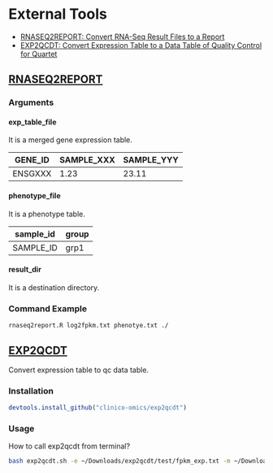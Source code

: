 # External Tools
- [RNASEQ2REPORT: Convert RNA-Seq Result Files to a Report](#RNASEQ2REPORT)
- [EXP2QCDT: Convert Expression Table to a Data Table of Quality Control for Quartet](#EXP2QCDT)

## [RNASEQ2REPORT](./rnaseq2report.R)
### Arguments
#### exp_table_file
It is a merged gene expression table.

|GENE_ID|SAMPLE_XXX|SAMPLE_YYY|
|-------|----------|----------|
|ENSGXXX|1.23|23.11|

#### phenotype_file
It is a phenotype table.

|sample_id|group|
|---------|-----|
|SAMPLE_ID|grp1 |

#### result_dir
It is a destination directory.

### Command Example

```
rnaseq2report.R log2fpkm.txt phenotye.txt ./
```

## [EXP2QCDT](./exp2qcdt.sh)
Convert expression table to qc data table.

### Installation
```R
devtools.install_github("clinico-omics/exp2qcdt")
```

### Usage
How to call exp2qcdt from terminal?
```bash
bash exp2qcdt.sh -e ~/Downloads/exp2qcdt/test/fpkm_exp.txt -m ~/Downloads/exp2qcdt/test/meta.txt -o ~/Downloads/exp2qcdt/test/
```